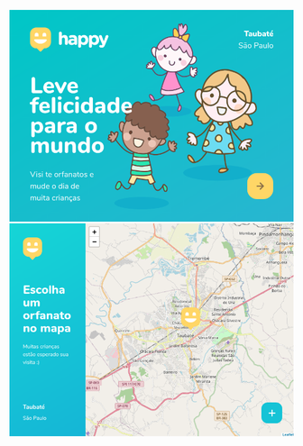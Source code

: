 ![Alt text](./public/images/happy-index.png?raw=true "Index Page")  
![Alt text](./public/images/happy-orphanages-loc.png?raw=true "Orphanages locations page")
